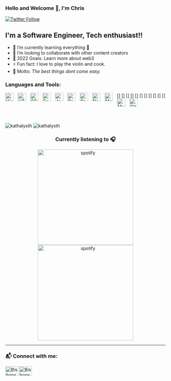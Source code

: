 ### Hello and Welcome 👋, I'm Chris

[![Twitter Follow](https://img.shields.io/twitter/follow/bishopsirhchris?color=1DA1F2&logo=twitter&style=for-the-badge)](https://twitter.com/intent/follow?original_referer=https%3A%2F%2Fgithub.com%2Fkathalysth&screen_name=bishopsirhchris)

## I'm a Software Engineer, Tech enthusiast!!

- 🌱 I’m currently learning everything 🤣
- 👯 I’m looking to collaborate with other content creators
- 🥅 2022 Goals: Learn more about web3
- ⚡ Fun fact: I love to play the violin and cook.
- 🌱 Motto: _The best things dont come easy._

### Languages and Tools:

[<img align="left" alt="Visual Studio Code" width="26px" src="https://cdn.jsdelivr.net/gh/devicons/devicon/icons/vscode/vscode-original.svg" style="padding-right:10px;" />]
[<img align="left" alt="HTML5" width="26px" src="https://cdn.jsdelivr.net/gh/devicons/devicon/icons/html5/html5-original.svg" style="padding-right:10px;" />]
[<img align="left" alt="CSS3" width="26px" src="https://cdn.jsdelivr.net/gh/devicons/devicon/icons/css3/css3-original.svg" style="padding-right:10px;" />]
[<img align="left" alt="Sass" width="26px" src="https://cdn.jsdelivr.net/gh/devicons/devicon/icons/sass/sass-original.svg" style="padding-right:10px;" />]
[<img align="left" alt="JavaScript" width="26px" src="https://cdn.jsdelivr.net/gh/devicons/devicon/icons/javascript/javascript-original.svg" style="padding-right:10px;" />]
[<img align="left" alt="React" width="26px" src="https://cdn.jsdelivr.net/gh/devicons/devicon/icons/react/react-original.svg" style="padding-right:10px;" />]
[<img align="left" alt="GraphQL" width="26px" src="https://cdn.jsdelivr.net/gh/devicons/devicon/icons/graphql/graphql-plain.svg" style="padding-right:10px;" />]
[<img align="left" alt="Node.js" width="26px" src="https://cdn.jsdelivr.net/gh/devicons/devicon/icons/nodejs/nodejs-original.svg" style="padding-right:10px;" />]
[<img align="left" alt="MongoDB" width="26px" src="https://cdn.jsdelivr.net/gh/devicons/devicon/icons/mongodb/mongodb-original.svg" style="padding-right:10px;" />]
[<img align="left" alt="MySQL" width="26px" src="https://cdn.jsdelivr.net/gh/devicons/devicon/icons/mysql/mysql-original.svg" style="padding-right:10px;" />]
[<img align="left" alt="Git" width="26px" src="https://cdn.jsdelivr.net/gh/devicons/devicon/icons/git/git-original.svg" style="padding-right:10px;" />]

<br />
<br />

<!--START_SECTION:waka-->
<!--END_SECTION:waka-->

## <p align="center" height='130px'>

<img src="https://github-readme-stats.vercel.app/api?username=kathalysth&show_icons=true&hide_title=true&include_all_commits=true&line_height=21&bg_color=DDB962,DFAF96,CD8A70,5C6954,05180D&count_private=true&theme=graywhite" alt="kathalysth"/> <img src="https://github-readme-stats.vercel.app/api/top-langs/?username=kathalysth&layout=compact&show_icons=true&bg_color=DDB962,DFAF96,CD8A70,5C6954&theme=graywhite&hide_title=true" alt="kathalysth"/> </p>

<h3 align="center">Currently listening to 🎧</h3>
<p align="center"> <img src="https://spotify-github-profile.vercel.app/api/view.svg?uid=n0rm1kq3erv1julqyq7evfmgi&cover_image=true&theme=compact" height="300px" alt="spotify"> <img src="https://spotify-recently-played-readme.vercel.app/api?user=n0rm1kq3erv1julqyq7evfmgi" alt="spotify" height="300px"/></p>

---

### 📬 Connect with me:

[<img align="left" src="https://raw.githubusercontent.com/rahuldkjain/github-profile-readme-generator/master/src/images/icons/Social/twitter.svg" alt="Bishopsirhchris | Twitter" height="30" width="40" />][twitter]
[<img align="left" src="https://raw.githubusercontent.com/rahuldkjain/github-profile-readme-generator/master/src/images/icons/Social/linked-in-alt.svg" alt="Bishopsirhchris | LinkedIn" height="30" width="40" />][linkedin]

<br />
<br />

[twitter]: https://twitter.com/BishopSirhChris
[instagram]: https://www.instagram.com/bishopsirhchris
[linkedin]: https://www.linkedin.com/in/ambassador-chris-ehigimetor-7a3233122

